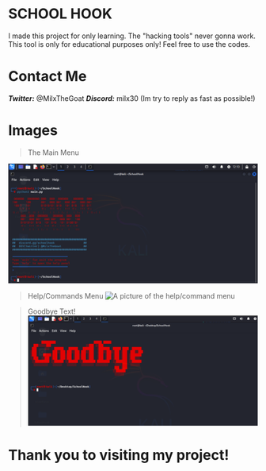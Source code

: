 # SCHOOL HOOK

I made this project for only learning. The "hacking tools" never gonna work.
This tool is only for educational purposes only!
Feel free to use the codes.

# Contact Me

***Twitter:*** @MilxTheGoat
***Discord:*** milx30
(Im try to reply as fast as possible!)


# Images

> The Main Menu

![A picture of the School Hook Main Menu :) ](https://github.com/MilxDEV/SchoolHook/blob/main/images/menu.png)


> Help/Commands Menu
![A picture of the help/command menu]([https://github.com/MilxDEV/SchoolHook/blob/main/images/menu.png](https://github.com/MilxDEV/SchoolHook/blob/main/images/HelpMenu.PNG))

> Goodbye Text!
![A "simple" goodbye text ;D](https://github.com/MilxDEV/SchoolHook/blob/main/images/Goodbye.PNG)


# Thank you to visiting my project!

